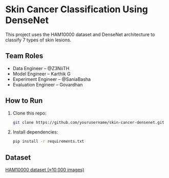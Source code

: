 # Skin Cancer Classification Using DenseNet

This project uses the HAM10000 dataset and DenseNet architecture to classify 7 types of skin lesions.

## Team Roles
- Data Engineer – @Z3NiiTH
- Model Engineer – Karthik G
- Experiment Engineer – @SaniaBasha
- Evaluation Engineer – Govardhan

## How to Run
1. Clone this repo:
   ```bash
   git clone https://github.com/yourusername/skin-cancer-densenet.git
2. Install dependencies:
   ```bash
   pip install -r requirements.txt
   
## Dataset
[HAM10000 dataset (≈10,000 images)](https://www.kaggle.com/datasets/kmader/skin-cancer-mnist-ham10000)
